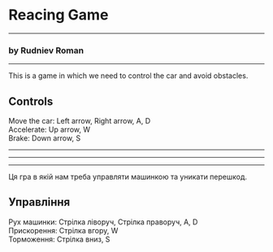 ﻿<h1>Reacing Game</h1>
<hr>
<h3>by Rudniev Roman</h3>
<hr>

This is a game in which we need to control the car and avoid obstacles.
<br>
<h2>Controls</h2>
Move the car: Left arrow, Right arrow, A, D
<br>
Accelerate: Up arrow, W
<br>
Brake: Down arrow, S

<hr>
<hr>
<hr>

Ця гра в якій нам треба управляти машинкою та уникати перешкод.
<br>
<h2>Управління</h2>
Рух машинки: Стрілка ліворуч, Стрілка праворуч, A, D
<br>
Прискорення: Стрілка вгору, W
<br>
Торможення: Стрілка вниз, S